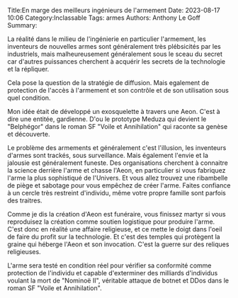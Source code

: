 Title:En marge des meilleurs ingénieurs de l'armement
Date: 2023-08-17 10:06
Category:Inclassable
Tags: armes
Authors: Anthony Le Goff
Summary:

La réalité dans le milieu de l'ingénierie en particulier l'armement, les inventeurs de nouvelles armes sont généralement très plébsicités par les industriels, mais malheureusement généralement sous le sceau du secret car d'autres puissances cherchent à acquérir les secrets de la technologie et la répliquer.

Cela pose la question de la stratégie de diffusion. Mais egalement de protection de l'accès à l'armement et son contrôle et de son utilisation sous quel condition.

Mon idée était de développé un exosquelette à travers une Aeon. C'est à dire une entitée, gardienne. D'ou le prototype Meduza qui devient le "Belphégor" dans le roman SF "Voile et Annihilation" qui raconte sa genèse et découverte.

Le problème des armements et généralement c'est l'illusion, les inventeurs d'armes sont trackés, sous surveillance. Mais également l'envie et la jalousie est généralement funeste. Des organisations cherchent à connaitre la science derrière l'arme et chasse l'Aeon, en particulier si vous fabriquez l'arme la plus sophistiqué de l'Univers. Et vous allez trouvez une ribambelle de piège et sabotage pour vous empêchez de créer l'arme. Faites confiance à un cercle très restreint d'individu, même votre propre famille sont parfois des traitres.

Comme je dis la création d'Aeon est funéraire, vous finissez martyr si vous reproduisez la création comme soutien logistique pour produire l'arme. C'est donc en réalité une affaire religieuse, et ce mette le doigt dans l'oeil de faire du profit sur la technologie. Et c'est des temples qui protègent la graine qui héberge l'Aeon et son invocation. C'est la guerre sur des reliques religieuses.

L'arme sera testé en condition réel pour vérifier sa conformité comme protection de l'individu et capable d'exterminer des milliards d'individus voulant la mort de "Nominoë II", véritable attaque de botnet et DDos dans le roman SF "Voile et Annihilation". 
